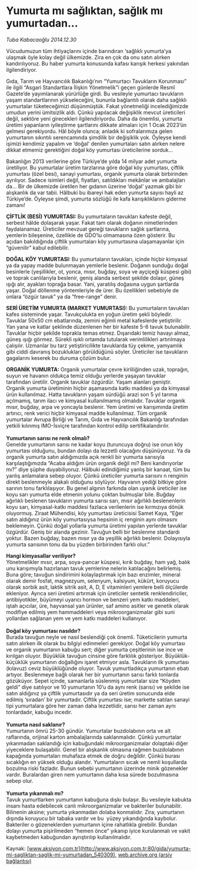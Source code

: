 # Yumurta mı sağlıktan, sağlık mı yumurtadan...

*Tuba Kabacaoğlu 2014.12.30*

<div class="pNewsDetailMainContent" itemprop="articleBody">
 <p>
  Vücudumuzun tüm ihtiyaçlarını içinde barındıran ‘sağlıklı yumurta’ya ulaşmak öyle kolay değil ülkemizde. Zira en çok da onu satın alırken kandırılıyoruz. Bu haber yumurta konusunda kafası karışık herkesi yakından ilgilendiriyor.
 </p>
 <p>
  Gıda, Tarım ve Hayvancılık Bakanlığı’nın “Yumurtacı Tavukların Korunması” ile ilgili “Asgari Standartlara İlişkin Yönetmelik”i geçen günlerde Resmî Gazete’de yayımlanarak yürürlüğe girdi. Bu vesileyle yumurtacı tavukların yaşam standartlarının yükseleceğini, bununla bağlantılı olarak daha sağlıklı yumurtalar tüketeceğimizi düşünmüştük. Fakat yönetmeliği incelediğimizde umudun yerini ümitsizlik aldı. Çünkü yapılacak değişiklik mevcut üreticileri değil, sektöre yeni girecekleri ilgilendiriyordu. Daha da önemlisi, yumurta üretimi yapanların iyileştirme şartlarını dikkate almaları için 1 Ocak 2023’ün gelmesi gerekiyordu. Hâl böyle olunca; anladık ki sofralarımıza gelen yumurtanın sıkıntılı serencamında şimdilik bir değişiklik yok. Öyleyse kendi işimizi kendimiz yapalım ve ‘doğal’ denilen yumurtaları satın alırken nelere dikkat etmemiz gerektiğini doğal köy yumurtası üreticilerine sorduk...
 </p>
 <p>
  Bakanlığın 2013 verilerine göre Türkiye’de yılda 14 milyar adet yumurta üretiliyor. Bu yumurtalar üretim tarzlarına göre doğal köy yumurtası, çiftlik yumurtası (özel besi), sanayi yumurtası, organik yumurta olarak birbirinden ayrılıyor. Sadece isimleri değil, fiyatları, satıldıkları mekânlar ve ambalajları da… Bir de ülkemizde üretilen her gıdanın üzerine ‘doğal’ yazmak gibi bir alışkanlık da var tabii. Hâlbuki bu ibareyi hak eden yumurta sayısı hayli az Türkiye’de. Öyleyse şimdi, yumurta sözlüğü ile kafa karışıklıklarını giderme zamanı!
 </p>
 <p>
  <strong>
   ÇİFTLİK (BESİ) YUMURTASI:
  </strong>
  Bu yumurtaların tavukları kafeste değil, serbest hâlde dolaşarak yaşar. Fakat tam olarak doğanın nimetlerinden faydalanamaz. Üreticiler mevzuat gereği tavukların sağlık şartlarına, yemlerin bileşenine, özellikle de GDO’lu olmamasına özen gösterir. Bu açıdan bakıldığında çiftlik yumurtaları köy yumurtasına ulaşamayanlar için “güvenilir” kabul edilebilir.
 </p>
 <p>
  <strong>
   DOĞAL KÖY YUMURTASI:
  </strong>
  Bu yumurtaların tavukları, içinde hiçbir kimyasal ya da yapay madde bulunmayan yemlerle beslenir. Doğanın sunduğu doğal besinlerle (yeşillikler, ot, yonca, mısır, buğday, soya ve ayçiçeği küspesi gibi) ve toprak canlılarıyla beslenir, geniş alanda serbest şekilde dolaşır, güneş ışığı alır, ayakları toprağa basar. Yani, yaratılış doğasına uygun şartlarda yaşar. Doğal döllenme yöntemleriyle de ürer. Bu özellikleri sebebiyle de onlara “özgür tavuk” ya da “free-range” denir.
 </p>
 <p>
  <strong>
   SERİ ÜRETİM YUMURTA (MARKET YUMURTASI):
  </strong>
  Bu yumurtaların tavukları kafes sisteminde yaşar. Tavukçulukta en yoğun üretim şekli böyledir. Tavuklar 50x50 cm ebatlarında, zemini eğimli metal kafeslerde yetiştirilir. Yan yana ve katlar şeklinde düzenlenen her bir kafeste 5-6 tavuk bulunabilir. Tavuklar hiçbir şekilde toprakla temas etmez. Dışarıdaki temiz havayı almaz, güneş ışığı görmez. Sürekli ışıklı ortamda tutularak verimlilikleri artırılmaya çalışılır. Uzmanlar bu tarz yetiştiricilikte tavuklarda tüy çekme, yamyamlık gibi ciddi davranış bozuklukları görüldüğünü söyler. Üreticiler ise tavukların gagalarını keserek bu duruma çözüm bulur.
 </p>
 <p>
  <strong>
   ORGANİK YUMURTA:
  </strong>
  Organik yumurtalar çevre kirliliğinden uzak, toprağın, suyun ve havanın oldukça temiz olduğu yerlerde yaşayan tavuklar tarafından üretilir. Organik tavuklar özgürdür. Yaşam alanları geniştir. Organik yumurta üretiminin hiçbir aşamasında katkı maddesi ya da kimyasal ürün kullanılmaz. Hatta tavukların yaşam sürdüğü arazi son 5 yıl tarıma açılmamış, tarım ilacı ve kimyasal kullanılmamış olmalıdır. Tavuklar organik mısır, buğday, arpa ve yoncayla beslenir. Yem üretimi ve karışımında üretim artırıcı, renk verici hiçbir kimyasal madde kullanılmaz. Tüm organik yumurtalar Avrupa Birliği ve Tarım, Gıda ve Hayvancılık Bakanlığı tarafından yetkili kılınmış IMO-İsviçre tarafından kontrol edilip sertifikalandırılır.
  <br/>
  <br/>
  <strong>
   Yumurtanın sarısı ne renk olmalı?
  </strong>
  <br/>
  Genelde yumurtanın sarısı ne kadar koyu (turuncuya doğru) ise onun köy yumurtası olduğunu, bundan dolayı da lezzetli olacağını düşünüyoruz. Ya da organik yumurta satın aldığımızda açık renkli bir yumurta sarısıyla karşılaştığımızda “Acaba aldığım ürün organik değil mi? Beni kandırıyorlar mı?” diye şüphe duyabiliyoruz. Hâlbuki edindiğimiz yanlış bir kanaat, tüm bu yanlış anlamalara sebep oluyor. Çünkü üreticiler yumurta sarısını n renginin direkt beslenmeyle alakalı olduğunu söylüyor. Hayvanın yediği bitkiye göre sarının tonu farklılaşıyor. Bu genel algının farkında olan uyanık üreticiler ise koyu sarı yumurta elde etmenin yolunu çoktan bulmuşlar bile. Buğday ağırlıklı beslenen tavukların yumurta sarısı sarı, mısır ağırlıklı beslenenlerin koyu sarı, kimyasal-katkı maddesi fazlaca verilenlerin ise kırmızıya dönük oluyormuş. Ziraat Mühendisi, köy yumurtası üreticisisi Samet Kaya, “Eğer satın aldığınız ürün köy yumurtasıysa hepsinin iç renginin aynı olmasını beklemeyin. Çünkü doğal yollarla yumurta üretimi yapılan yerlerde tavuklar özgürdür. Geniş bir alanda gezinir. Tavuğun belli bir beslenme standardı yoktur. Bazen buğday, bazen mısır ya da yeşillik ağırlıklı beslenir. Dolayısıyla yumurta sarısının tonu da bu yüzden birbirinden farklı olur.”
 </p>
 <p>
  <strong>
   Hangi kimyasallar veriliyor?
  </strong>
  <br/>
  Yönetmelikler mısır, arpa, soya-pancar küspesi, kırık buğday, ham yağ, balık unu karışımıyla hazırlanan tavuk yemlerine nelerin katılacağını belirlemiş. Buna göre; tavuğun sindirimini kolaylaştırmak için bazı enzimler, mineral olarak demir fosfat, magnezyum, selenyum, kalsiyum, kükürt, koruyucu olarak sorbik asit, laktik sitrik asit, A, D, E vitaminleri yemlere belli ölçülerde ekleniyor. Ayrıca seri üretimi artırmak için üreticiler sentetik renklendiriciler, antibiyotikler, büyümeyi uyarıcı hormon ve benzeri yem katkı maddeleri, iştah açıcılar, üre, hayvansal yan ürünler, saf amino asitler ve genetik olarak modifiye edilmiş yem hammaddeleri veya mikroorganizmalar gibi suni yollardan sağlanan yem ve yem katkı maddeleri kullanıyor.
  <br/>
  <br/>
  <strong>
   Doğal köy yumurtası nasıldır?
  </strong>
  <br/>
  Burada tavuğun neyle ve nasıl beslendiği çok önemli. Tüketicilerin yumurta satın alırken ilk olarak bu bilgiyi edinmeleri gerekiyor. Doğal köy yumurtası ve organik yumurtanın kabuğu sert; diğer yumurta çeşitlerinin ise ince ve kırılgan oluyor. Büyüklük tavuğun cinsine göre farklılık gösteriyor. Büyüklük-küçüklük yumurtanın doğallığını işaret etmiyor asla. Tavukların ilk yumurtası (kılavuz) ceviz büyüklüğünde oluyor. Tavuk yumurtladıkça yumurtanın ebatı artıyor. Beslenmeye bağlı olarak her bir yumurtanın sarısı farklı tonlarda gözüküyor. Sepet içinde, samanlarla süslenmiş yumurtalar size “Köyden geldi” diye satılıyor ve 10 yumurtanın 10’u da aynı renk (sarısı) ve şekilde ise satın aldığınız ya çiftlik yumurtasıdır ya da seri üretim sonucunda elde edilmiş ‘sıradan’ bir yumurtadır. Çiftlik yumurtası ise; markette satılan sanayi tipi yumurtalara göre her zaman daha lezzetlidir, sarısı her zaman aynı tonlardadır, kabuğu incedir.
  <br/>
  <br/>
  <strong>
   Yumurta nasıl saklanır?
  </strong>
  <br/>
  Yumurtanın ömrü 25-30 gündür. Yumurtalar buzdolabının orta ve alt raflarında, orijinal karton ambalajlarında saklanmalıdır. Çünkü yumurtalar yıkanmadan saklandığı için kabuğundaki mikroorganizmalar dolaptaki diğer yiyeceklere bulaşabilir. Genel bir alışkanlık olmasına rağmen buzdolabının kapağında yumurtaları muhafaza etmek de doğru değildir. Çünkü burası sıcaklığın en yüksek olduğu alandır. Yumurtaların sıcak ve nemli koşullarda bozulma riski fazladır. Bunun sebebi yumurtanın üzerinde minik gözenekler vardır. Buralardan giren nem yumurtanın daha kısa sürede bozulmasına sebep olur.
  <br/>
  <br/>
  <strong>
   Yumurta yıkanmalı mı?
  </strong>
  <br/>
  Tavuk yumurtlarken yumurtanın kabuğuna dışkı bulaşır. Bu vesileyle kabukta insanı hasta edebilecek canlı mikroorganizmalar ve bakteriler bulunabilir. Bilinenin aksine; yumurta yıkanmadan dolaba konmalıdır. Zira; yumurtanın dışında koruyucu bir tabaka vardır ve bu  yüzey yıkandığında kaybolur. Bakteriler o gözeneklerden yumurtanın içine rahatlıkla girebilir. Bundan dolayı yumurta pişirilmeden “hemen önce” yıkanıp iyice kurulanmalı ve vakit kaybetmeden kabuğundan ayrıştırılıp kullanılmalıdır.
 </p>
</div>


Kaynak: [www.aksiyon.com.tr](http://www.aksiyon.com.tr:80/gida/yumurta-mi-sagliktan-saglik-mi-yumurtadan_540309), [web.archive.org (arşiv bağlantısı)](http://web.archive.org/web/20150109231302/http://www.aksiyon.com.tr:80/gida/yumurta-mi-sagliktan-saglik-mi-yumurtadan_540309)
